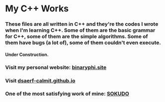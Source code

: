 # My C++ Works

### These files are all written in C++ and they're the codes I wrote when I'm learning C++. Some of them are the basic grammar for C++, some of them are the simple algorithms. Some of them have bugs (a lot of), some of them couldn't even execute.

#### Under Construction.

### Visit my personal website: [binaryphi.site][1]
### Visit [dsaerf-calmit.github.io][2]
### One of the most satisfying work of mine: [SOKUDO][3]

[1]: http://binaryphi.site
[2]: https://dsaerf-calmit.github.io
[3]: https://github.com/DSAERF-CALMIT/My-C-plus-plus-Files/blob/main/Sokudo/main.cpp

